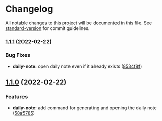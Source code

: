 # Changelog

All notable changes to this project will be documented in this file. See [standard-version](https://github.com/conventional-changelog/standard-version) for commit guidelines.

### [1.1.1](https://github.com/MCluck90/kaleidofoam/compare/v1.0.0...v1.1.1) (2022-02-22)


### Bug Fixes

* **daily-note:** open daily note even if it already exists ([8534f8f](https://github.com/MCluck90/kaleidofoam/commit/8534f8fc0237fa3f2ddcad53b441d6e6108c4be5))

## [1.1.0](https://github.com/MCluck90/kaleidofoam/compare/v1.0.0...v1.1.0) (2022-02-22)


### Features

* **daily-note:** add command for generating and opening the daily note ([58a5785](https://github.com/MCluck90/kaleidofoam/commit/58a5785d111d4f8b357cb5fa127d397224e484bc))
